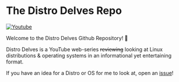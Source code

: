 # The Distro Delves Repo

[![Youtube](https://img.shields.io/badge/Egee-Youtube-e62117.svg)](https://www.youtube.com/c/Egeeirl)

Welcome to the Distro Delves Github Repository! 👋

Distro Delves is a YouTube web-series ~~reviewing~~ looking at  Linux distributions & operating systems in an informational yet entertaining format.

If you have an idea for a Distro or OS for me to look at, open an [issue](https://github.com/egee-irl/distro-delves/issues)!
